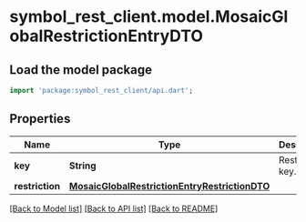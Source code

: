 # symbol_rest_client.model.MosaicGlobalRestrictionEntryDTO

## Load the model package
```dart
import 'package:symbol_rest_client/api.dart';
```

## Properties
Name | Type | Description | Notes
------------ | ------------- | ------------- | -------------
**key** | **String** | Restriction key. | 
**restriction** | [**MosaicGlobalRestrictionEntryRestrictionDTO**](MosaicGlobalRestrictionEntryRestrictionDTO.md) |  | 

[[Back to Model list]](../README.md#documentation-for-models) [[Back to API list]](../README.md#documentation-for-api-endpoints) [[Back to README]](../README.md)


